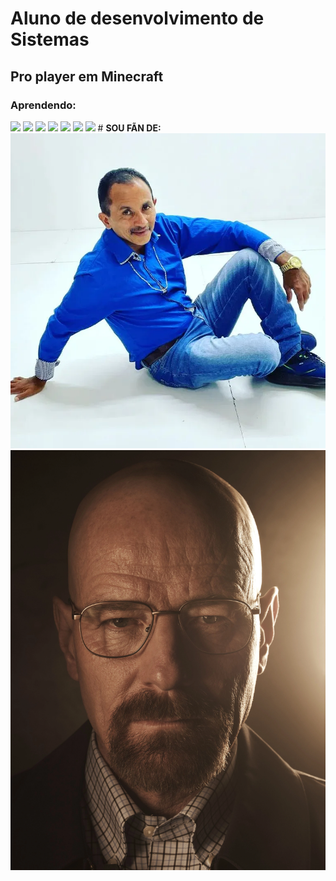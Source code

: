 # <strong>Aluno de desenvolvimento de Sistemas</strong>
## <strong>Pro player em Minecraft</strong>

### Aprendendo:
<img height="100px" src="https://cdn.jsdelivr.net/gh/devicons/devicon/icons/unity/unity-original.svg" /> 
<img height="100px" src="https://cdn.jsdelivr.net/gh/devicons/devicon/icons/csharp/csharp-original.svg" />
<img height="100px" src="https://cdn.jsdelivr.net/gh/devicons/devicon/icons/css3/css3-original-wordmark.svg" />
<img height="100px" src="https://cdn.jsdelivr.net/gh/devicons/devicon/icons/android/android-plain.svg" />
<img height="100px" src="https://cdn.jsdelivr.net/gh/devicons/devicon/icons/github/github-original.svg" /> 
<img height="100px" src="https://cdn.jsdelivr.net/gh/devicons/devicon/icons/html5/html5-original.svg" /> 
<img height="100px" src="https://cdn.jsdelivr.net/gh/devicons/devicon/icons/visualstudio/visualstudio-plain-wordmark.svg" />
# <b>SOU FÃN DE:</b>
<img height= width src="https://raw.githubusercontent.com/Matheusgeronimo/Matheusgeronimo/main/321606308_3496090677301832_8430175518580223779_n.webp">
<img height= width src="https://raw.githubusercontent.com/Matheusgeronimo/Matheusgeronimo/main/BB_T5A-Walter_White.webp">
